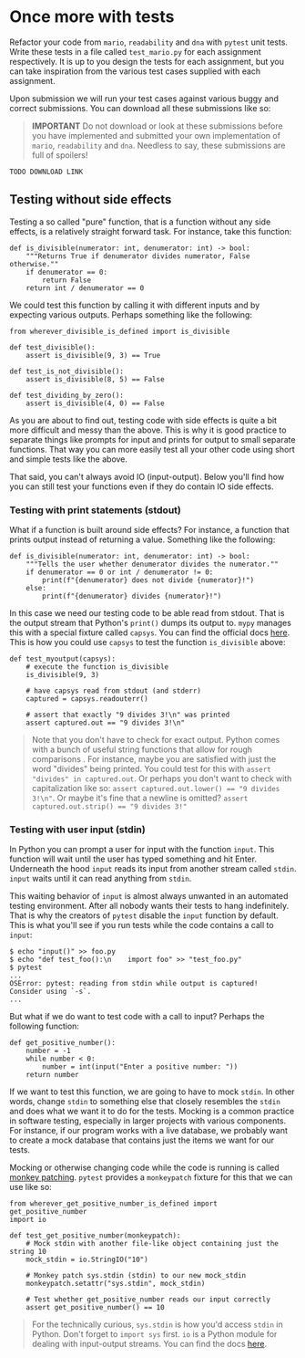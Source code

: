 # Once more with tests

Refactor your code from `mario`, `readability` and `dna` with `pytest` unit tests. Write these tests in a file called `test_mario.py` for each assignment respectively. It is up to you design the tests for each assignment, but you can take inspiration from the various test cases supplied with each assignment.

Upon submission we will run your test cases against various buggy and correct submissions. You can download all these submissions like so:

> **IMPORTANT** Do not download or look at these submissions before you have implemented and submitted your own implementation of `mario`, `readability` and `dna`. Needless to say, these submissions are full of spoilers!

    TODO DOWNLOAD LINK
    

## Testing without side effects

Testing a so called "pure" function, that is a function without any side effects, is a relatively straight forward task. For instance, take this function:
 
    def is_divisible(numerator: int, denumerator: int) -> bool:
        """Returns True if denumerator divides numerator, False otherwise.""
        if denumerator == 0:
            return False
        return int / denumerator == 0

We could test this function by calling it with different inputs and by expecting various outputs. Perhaps something like the following:

    from wherever_divisible_is_defined import is_divisible

    def test_divisible():
        assert is_divisible(9, 3) == True

    def test_is_not_divisible():
        assert is_divisible(8, 5) == False

    def test_dividing_by_zero():
        assert is_divisible(4, 0) == False

As you are about to find out, testing code with side effects is quite a bit more difficult and messy than the above. This is why it is good practice to separate things like prompts for input and prints for output to small separate functions. That way you can more easily test all your other code using short and simple tests like the above.

That said, you can't always avoid IO (input-output). Below you'll find how you can still test your functions even if they do contain IO side effects.


### Testing with print statements (stdout)

What if a function is built around side effects? For instance, a function that prints output instead of returning a value. Something like the following:

    def is_divisible(numerator: int, denumerator: int) -> bool:
        """Tells the user whether denumerator divides the numerator.""
        if denumerator == 0 or int / denumerator != 0:
            print(f"{denumerator} does not divide {numerator}!")
        else:
            print(f"{denumerator} divides {numerator}!")

In this case we need our testing code to be able read from stdout. That is the output stream that Python's `print()` dumps its output to. `mypy` manages this with a special fixture called `capsys`. You can find the official docs [here](https://docs.pytest.org/en/7.1.x/how-to/capture-stdout-stderr.html#accessing-captured-output-from-a-test-function). This is how you could use `capsys` to test the function `is_divisible` above:

    def test_myoutput(capsys):
        # execute the function is_divisible
        is_divisible(9, 3)
        
        # have capsys read from stdout (and stderr)
        captured = capsys.readouterr()

        # assert that exactly "9 divides 3!\n" was printed
        assert captured.out == "9 divides 3!\n"

> Note that you don't have to check for exact output. Python comes with a bunch of useful string functions that allow for rough comparisons . For instance, maybe you are satisfied with just the word "divides" being printed. You could test for this with `assert "divides" in captured.out`. Or perhaps you don't want to check with capitalization like so: `assert captured.out.lower() == "9 divides 3!\n"`. Or maybe it's fine that a newline is omitted? `assert captured.out.strip() == "9 divides 3!"`


### Testing with user input (stdin)

In Python you can prompt a user for input with the function `input`. This function will wait until the user has typed something and hit Enter. Underneath the hood `input` reads its input from another stream called `stdin`. `input` waits until it can read anything from `stdin`.

This waiting behavior of `input` is almost always unwanted in an automated testing environment. After all nobody wants their tests to hang indefinitely. That is why the creators of `pytest` disable the `input` function by default. This is what you'll see if you run tests while the code contains a call to `input`:

    $ echo "input()" >> foo.py
    $ echo "def test_foo():\n    import foo" >> "test_foo.py"
    $ pytest
    ...
    OSError: pytest: reading from stdin while output is captured!  Consider using `-s`.
    ...

But what if we do want to test code with a call to input? Perhaps the following function:

    def get_positive_number():
        number = -1
        while number < 0:
            number = int(input("Enter a positive number: "))
        return number

If we want to test this function, we are going to have to mock `stdin`. In other words, change `stdin` to something else that closely resembles the `stdin` and does what we want it to do for the tests. Mocking is a common practice in software testing, especially in larger projects with various components. For instance, if our program works with a live database, we probably want to create a mock database that contains just the items we want for our tests.

Mocking or otherwise changing code while the code is running is called [monkey patching](https://en.wikipedia.org/wiki/Monkey_patch). `pytest` provides a `monkeypatch` fixture for this that we can use like so:

    from wherever_get_positive_number_is_defined import get_positive_number
    import io

    def test_get_positive_number(monkeypatch):
        # Mock stdin with another file-like object containing just the string 10
        mock_stdin = io.StringIO("10")
        
        # Monkey patch sys.stdin (stdin) to our new mock_stdin
        monkeypatch.setattr("sys.stdin", mock_stdin)
        
        # Test whether get_positive_number reads our input correctly
        assert get_positive_number() == 10

> For the technically curious, `sys.stdin` is how you'd access `stdin` in Python. Don't forget to `import sys` first. `io` is a Python module for dealing with input-output streams. You can find the docs [here](https://docs.python.org/3/library/io.html).
